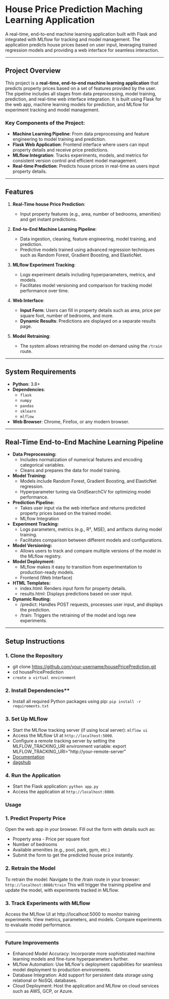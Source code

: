 # **House Price Prediction Maching Learning Application**

A real-time, end-to-end machine learning application built with Flask and integrated with MLflow for tracking and model management. The application predicts house prices based on user input, leveraging trained regression models and providing a web interface for seamless interaction.

---

## **Project Overview**

This project is a **real-time, end-to-end machine learning application** that predicts property prices based on a set of features provided by the user. The pipeline includes all stages from data preprocessing, model training, prediction, and real-time web interface integration. It is built using Flask for the web app, machine learning models for prediction, and MLflow for experiment tracking and model management.

### **Key Components of the Project:**
- **Machine Learning Pipeline**: From data preprocessing and feature engineering to model training and prediction.
- **Flask Web Application**: Frontend interface where users can input property details and receive price predictions.
- **MLflow Integration**: Tracks experiments, models, and metrics for consistent version control and efficient model management.
- **Real-time Prediction**: Predicts house prices in real-time as users input property details.

---

## **Features**

1. **Real-Time house Price Prediction**:
   - Input property features (e.g., area, number of bedrooms, amenities) and get instant predictions.
   
2. **End-to-End Machine Learning Pipeline**:
   - Data ingestion, cleaning, feature engineering, model training, and prediction.
   - Predictive models trained using advanced regression techniques such as Random Forest, Gradient Boosting, and ElasticNet.

3. **MLflow Experiment Tracking**:
   - Logs experiment details including hyperparameters, metrics, and models.
   - Facilitates model versioning and comparison for tracking model performance over time.
   
4. **Web Interface**:
   - **Input Form**: Users can fill in property details such as area, price per square foot, number of bedrooms, and more.
   - **Dynamic Results**: Predictions are displayed on a separate results page.
   
5. **Model Retraining**:
   - The system allows retraining the model on-demand using the `/train` route.

---

## **System Requirements**

- **Python**: 3.8+
- **Dependencies**: 
  - `flask`
  - `numpy`
  - `pandas`
  - `sklearn`
  - `mlflow`
- **Web Browser**: Chrome, Firefox, or any modern browser.

---

## **Real-Time End-to-End Machine Learning Pipeline**
- **Data Preprocessing:**
   - Includes normalization of numerical features and encoding categorical variables.
   - Cleans and prepares the data for model training.
- **Model Training:**
   - Models include Random Forest, Gradient Boosting, and ElasticNet regression.
   - Hyperparameter tuning via GridSearchCV for optimizing model performance.
- **Prediction Pipeline:**
   - Takes user input via the web interface and returns predicted property prices based on the trained model.
   - MLflow Integration
- **Experiment Tracking:**
   - Logs parameters, metrics (e.g., R², MSE), and artifacts during model training.
   - Facilitates comparison between different models and configurations.
- **Model Versioning:**
   - Allows users to track and compare multiple versions of the model in the MLflow registry.
- **Model Deployment:**
   - MLflow makes it easy to transition from experimentation to production-ready models.
   - Frontend (Web Interface)
- **HTML Templates:**
   - index.html: Renders input form for property details.
   - results.html: Displays predictions based on user input.
- **Dynamic Routing:**
   - /predict: Handles POST requests, processes user input, and displays the prediction.
   - /train: Triggers the retraining of the model and logs new experiments.

---

## **Setup Instructions**

### **1. Clone the Repository**
- git clone https://github.com/your-username/housePricePrediction.git
- cd housePricePrediction
- `create a virtual environment`
### 2. Install Dependencies**
- Install all required Python packages using pip: `pip install -r requirements.txt`
### **3. Set Up MLflow**
- Start the MLflow tracking server (if using local server): `mlflow ui`
- Access the MLflow UI at `http://localhost:5000`.
- Configure a remote tracking server by setting the MLFLOW_TRACKING_URI environment variable: export MLFLOW_TRACKING_URI="http://your-remote-server"
- [Documentation](https://mlflow.org/docs/latest/index.html)
- [dagshub](https://dagshub.com/)
### **4. Run the Application**
- Start the Flask application: `python app.py`
- Access the application at `http://localhost:8080`.

### Usage
### **1. Predict Property Price**
Open the web app in your browser.
Fill out the form with details such as:
   - Property area
    - Price per square foot
   - Number of bedrooms
   - Available amenities (e.g., pool, park, gym, etc.)
   - Submit the form to get the predicted house price instantly.
### **2. Retrain the Model**
To retrain the model:
Navigate to the /train route in your browser: `http://localhost:8080/train`
This will trigger the training pipeline and update the model, with experiments tracked in MLflow.
### **3. Track Experiments with MLflow**
Access the MLflow UI at http://localhost:5000 to monitor training experiments.
View metrics, parameters, and models.
Compare experiments to evaluate model performance.

---

### Future Improvements
- Enhanced Model Accuracy: Incorporate more sophisticated machine learning models and fine-tune hyperparameters further.
- MLflow Automation: Use MLflow's deployment capabilities for seamless model deployment to production environments.
- Database Integration: Add support for persistent data storage using relational or NoSQL databases.
- Cloud Deployment: Host the application and MLflow on cloud services such as AWS, GCP, or Azure.














